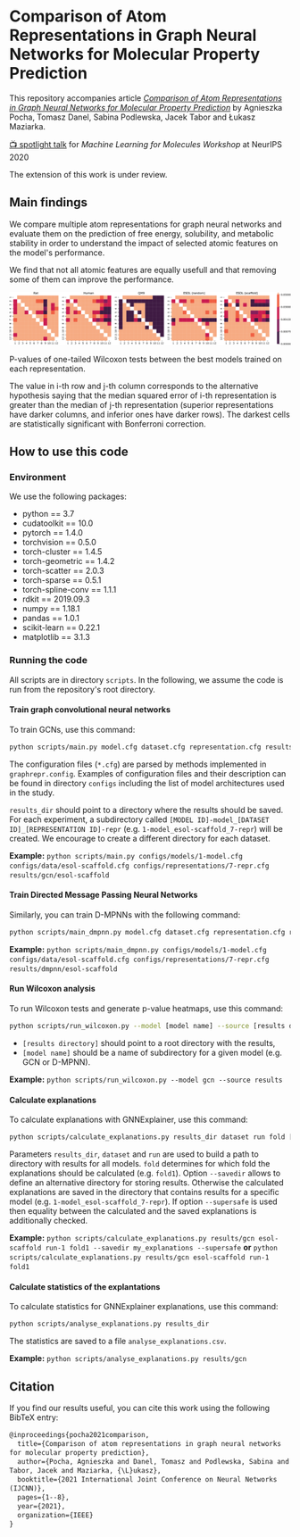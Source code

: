 # Comparison of Atom Representations in Graph Neural Networks for Molecular Property Prediction

This repository accompanies article [*Comparison of Atom Representations in Graph Neural Networks for Molecular Property Prediction*](https://arxiv.org/abs/2012.04444) by Agnieszka Pocha, Tomasz Danel, Sabina Podlewska, Jacek Tabor and Łukasz Maziarka.

[:tv: spotlight talk](https://slideslive.com/38942399) for *Machine Learning for Molecules Workshop* at NeurIPS 2020

The extension of this work is under review.

## Main findings

We compare multiple atom representations for graph neural networks and evaluate them on the prediction of free energy, solubility, and metabolic stability in order to understand the impact of selected atomic features on the model's performance.

We find that not all atomic features are equally usefull and that removing some of them can improve the performance.

![Image](img/wilcoxon.png)

P-values of one-tailed Wilcoxon tests between the best models trained on each representation.

The value in i-th row and j-th column corresponds to the alternative hypothesis saying that the median squared error of i-th representation is greater than the median of j-th representation (superior representations have darker columns, and inferior ones have darker rows). The darkest cells are statistically significant with Bonferroni correction.


## How to use this code

### Environment

We use the following packages:

- python == 3.7
- cudatoolkit == 10.0
- pytorch == 1.4.0
- torchvision == 0.5.0
- torch-cluster == 1.4.5
- torch-geometric == 1.4.2
- torch-scatter == 2.0.3
- torch-sparse == 0.5.1
- torch-spline-conv == 1.1.1
- rdkit == 2019.09.3
- numpy == 1.18.1
- pandas == 1.0.1
- scikit-learn == 0.22.1
- matplotlib == 3.1.3

### Running the code

All scripts are in directory `scripts`.
In the following, we assume the code is run from the repository's root directory. 



#### Train graph convolutional neural networks

To train GCNs, use this command:

```bash
python scripts/main.py model.cfg dataset.cfg representation.cfg results_dir
```

The configuration files (`*.cfg`) are parsed by methods implemented in `graphrepr.config`.
Examples of configuration files and their description can be found in directory `configs` including the list of model architectures used in the study.

`results_dir` should point to a directory where the results should be saved.
For each experiment, a subdirectory called `[MODEL ID]-model_[DATASET ID]_[REPRESENTATION ID]-repr` (e.g. `1-model_esol-scaffold_7-repr`) will be created.
We encourage to create a different directory for each dataset.

**Example:** `python scripts/main.py configs/models/1-model.cfg configs/data/esol-scaffold.cfg configs/representations/7-repr.cfg results/gcn/esol-scaffold`



#### Train Directed Message Passing Neural Networks

Similarly, you can train D-MPNNs with the following command:

```bash
python scripts/main_dmpnn.py model.cfg dataset.cfg representation.cfg results_dir
```

**Example:** `python scripts/main_dmpnn.py configs/models/1-model.cfg configs/data/esol-scaffold.cfg configs/representations/7-repr.cfg results/dmpnn/esol-scaffold`



#### Run Wilcoxon analysis

To run Wilcoxon tests and generate p-value heatmaps, use this command:

```bash
python scripts/run_wilcoxon.py --model [model name] --source [results directory]
```

- `[results directory]` should point to a root directory with the results,
- `[model name]` should be a name of subdirectory for a given model (e.g. GCN or D-MPNN).


**Example:** `python scripts/run_wilcoxon.py --model gcn --source results`



#### Calculate explanations

To calculate explanations with GNNExplainer, use this command:

```bash
python scripts/calculate_explanations.py results_dir dataset run fold [--savedir saving_dir] [--supersafe]
```

Parameters `results_dir`, `dataset` and `run` are used to build a path to directory with results for all models.
`fold` determines for which fold the explanations should be calculated (e.g. `fold1`).
Option `--savedir` allows to define an alternative directory for storing results.
Otherwise the calculated explanations are saved in the directory that contains results for a specific model (e.g. `1-model_esol-scaffold_7-repr`).
If option `--supersafe` is used then equality between the calculated and the saved explanations is additionally checked.

**Example:** `python scripts/calculate_explanations.py results/gcn esol-scaffold run-1 fold1 --savedir my_explanations --supersafe`
**or** `python scripts/calculate_explanations.py results/gcn esol-scaffold run-1 fold1`


#### Calculate statistics of the explantations

To calculate statistics for GNNExplainer explanations, use this command:

```bash
python scripts/analyse_explanations.py results_dir
```

The statistics are saved to a file `analyse_explanations.csv`.

**Example:** `python scripts/analyse_explanations.py results/gcn`

## Citation

If you find our results useful, you can cite this work using the following BibTeX entry:

```
@inproceedings{pocha2021comparison,
  title={Comparison of atom representations in graph neural networks for molecular property prediction},
  author={Pocha, Agnieszka and Danel, Tomasz and Podlewska, Sabina and Tabor, Jacek and Maziarka, {\L}ukasz},
  booktitle={2021 International Joint Conference on Neural Networks (IJCNN)},
  pages={1--8},
  year={2021},
  organization={IEEE}
}
```
